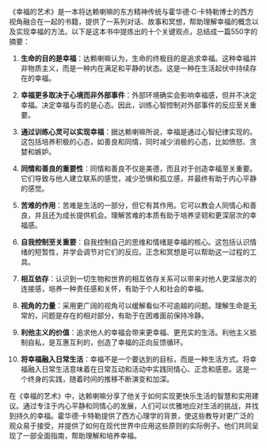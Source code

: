 《幸福的艺术》是一本将达赖喇嘛的东方精神传统与霍华德·C·卡特勒博士的西方视角融合在一起的书籍，提供了一系列对话、故事和冥想，帮助理解幸福的概念以及实现幸福的方法。以下是这本书中提炼出的十个关键观点，总结成一篇550字的摘要：

1. **生命的目的是幸福**：达赖喇嘛认为，生命的终极目的是追求幸福。这种幸福并非物质主义，而是一种内在满足和平静的状态。这是一种在生活起伏中持续存在的幸福。

2. **幸福更多取决于心境而非外部事件**：外部环境确实会影响幸福感，但并不决定幸福。决定幸福与否的是心态。因此，训练心智控制对外部事件的反应至关重要。

3. **通过训练心灵可以实现幸福**：据达赖喇嘛所说，幸福是通过心智纪律实现的。这包括培养积极的心态，如善良和同情，同时减少消极的心态，比如愤怒、贪婪和嫉妒。

4. **同情和善良的重要性**：同情和善良不仅是美德，而且对于创造幸福至关重要。它们导致与他人建立联系的感觉，减少恐惧和孤立感，并最终有助于内心平静的感觉。

5. **苦难的作用**：苦难是生活的一部分，但它有其作用。它可以教会人同情心和善良，并且还为成长提供机会。理解苦难的本质有助于培养坚韧和更深层次的幸福感。

6. **自我控制至关重要**：自我控制自己的思维和情绪是幸福的核心。这包括认识情绪的短暂性，并学会调节对它们的反应。正念和冥想是可以帮助这一过程的工具。

7. **相互依存**：认识到一切生物和世界的相互依存关系可以带来对他人更深层次的连接感，培养一种责任感和关怀，有助于个人和社会的幸福。

8. **视角的力量**：采用更广阔的视角可以缓解看似不可逾越的问题。理解生命是无常的，问题是存在的相对部分，有助于在困难面前保持冷静。

9. **利他主义的价值**：追求他人的幸福会带来更幸福、更充实的生活。利他主义抵制自私，是互惠互利的，创造了幸福的正向反馈循环。

10. **将幸福融入日常生活**：幸福不是一个要达到的目标，而是一种生活方式。将幸福融入日常生活意味着在日常互动和活动中实践同情心、正念和感恩。这是一个终身的实践，随着时间的推移不断演变和加深。

在《幸福的艺术》中，达赖喇嘛分享了他关于如何实现更快乐生活的智慧和实用建议。通过专注于内心平静和同情心的发展，人们可以优雅地应对生活的挑战，并找到持久的幸福。霍华德·卡特勒提供了西方心理学的背景，使这些教导对更广泛的观众易于接受，并提供了如何在现代世界中应用这些原则的实际例子。他们共同呈现了一部全面指南，帮助理解和培养幸福。